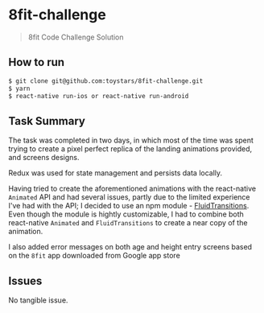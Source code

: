 # 8fit-challenge

> 8fit Code Challenge Solution

## How to run

``` bash
$ git clone git@github.com:toystars/8fit-challenge.git
$ yarn
$ react-native run-ios or react-native run-android
```

## Task Summary

The task was completed in two days, in which most of the time was spent trying to create a pixel perfect replica of the landing animations provided, and screens designs.

Redux was used for state management and persists data locally.

Having tried to create the aforementioned animations with the react-native `Animated` API and had several issues, partly due to the limited experience I've had with the API; I decided to use an npm module - [FluidTransitions](https://github.com/fram-x/FluidTransitions). Even though the module is hightly customizable, I had to combine both react-native `Animated` and `FluidTransitions` to create a near copy of the animation.

I also added error messages on both age and height entry screens based on the `8fit` app downloaded from Google app store


## Issues

No tangible issue.
